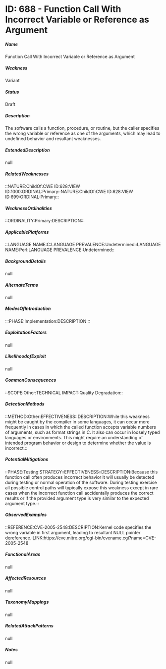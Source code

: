 # ID: 688 - Function Call With Incorrect Variable or Reference as Argument
<h5>Name</h5>Function Call With Incorrect Variable or Reference as Argument
<h5>Weakness</h5>Variant
<h5>Status</h5>Draft
<h5>Description</h5>The software calls a function, procedure, or routine, but the caller specifies the wrong variable or reference as one of the arguments, which may lead to undefined behavior and resultant weaknesses.
<h5>ExtendedDescription</h5>null
<h5>RelatedWeaknesses</h5>::NATURE:ChildOf:CWE ID:628:VIEW ID:1000:ORDINAL:Primary::NATURE:ChildOf:CWE ID:628:VIEW ID:699:ORDINAL:Primary::
<h5>WeaknessOrdinalities</h5>::ORDINALITY:Primary:DESCRIPTION:::
<h5>ApplicablePlatforms</h5>::LANGUAGE NAME:C:LANGUAGE PREVALENCE:Undetermined::LANGUAGE NAME:Perl:LANGUAGE PREVALENCE:Undetermined::
<h5>BackgroundDetails</h5>null
<h5>AlternateTerms</h5>null
<h5>ModesOfIntroduction</h5>:::PHASE:Implementation:DESCRIPTION:::
<h5>ExploitationFactors</h5>null
<h5>LikelihoodofExploit</h5>null
<h5>CommonConsequences</h5>::SCOPE:Other:TECHNICAL IMPACT:Quality Degradation::
<h5>DetectionMethods</h5>::METHOD:Other:EFFECTIVENESS::DESCRIPTION:While this weakness might be caught by the compiler in some languages, it can occur more frequently in cases in which the called function accepts variable numbers of arguments, such as format strings in C. It also can occur in loosely typed languages or environments. This might require an understanding of intended program behavior or design to determine whether the value is incorrect.::
<h5>PotentialMitigations</h5>::PHASE:Testing:STRATEGY::EFFECTIVENESS::DESCRIPTION:Because this function call often produces incorrect behavior it will usually be detected during testing or normal operation of the software. During testing exercise all possible control paths will typically expose this weakness except in rare cases when the incorrect function call accidentally produces the correct results or if the provided argument type is very similar to the expected argument type.::
<h5>ObservedExamples</h5>::REFERENCE:CVE-2005-2548:DESCRIPTION:Kernel code specifies the wrong variable in first argument, leading to resultant NULL pointer dereference.:LINK:https://cve.mitre.org/cgi-bin/cvename.cgi?name=CVE-2005-2548
<h5>FunctionalAreas</h5>null
<h5>AffectedResources</h5>null
<h5>TaxonomyMappings</h5>null
<h5>RelatedAttackPatterns</h5>null
<h5>Notes</h5>null

